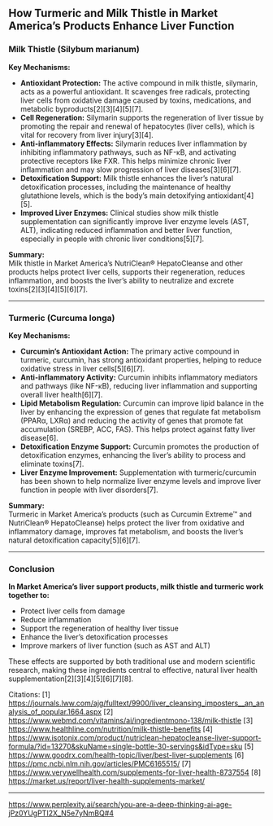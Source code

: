 ## How Turmeric and Milk Thistle in Market America’s Products Enhance Liver Function

### Milk Thistle (Silybum marianum)

**Key Mechanisms:**
- **Antioxidant Protection:** The active compound in milk thistle, silymarin, acts as a powerful antioxidant. It scavenges free radicals, protecting liver cells from oxidative damage caused by toxins, medications, and metabolic byproducts[2][3][4][5][7].
- **Cell Regeneration:** Silymarin supports the regeneration of liver tissue by promoting the repair and renewal of hepatocytes (liver cells), which is vital for recovery from liver injury[3][4].
- **Anti-inflammatory Effects:** Silymarin reduces liver inflammation by inhibiting inflammatory pathways, such as NF-κB, and activating protective receptors like FXR. This helps minimize chronic liver inflammation and may slow progression of liver diseases[3][6][7].
- **Detoxification Support:** Milk thistle enhances the liver’s natural detoxification processes, including the maintenance of healthy glutathione levels, which is the body’s main detoxifying antioxidant[4][5].
- **Improved Liver Enzymes:** Clinical studies show milk thistle supplementation can significantly improve liver enzyme levels (AST, ALT), indicating reduced inflammation and better liver function, especially in people with chronic liver conditions[5][7].

**Summary:**  
Milk thistle in Market America’s NutriClean® HepatoCleanse and other products helps protect liver cells, supports their regeneration, reduces inflammation, and boosts the liver’s ability to neutralize and excrete toxins[2][3][4][5][6][7].

---

### Turmeric (Curcuma longa)

**Key Mechanisms:**
- **Curcumin’s Antioxidant Action:** The primary active compound in turmeric, curcumin, has strong antioxidant properties, helping to reduce oxidative stress in liver cells[5][6][7].
- **Anti-inflammatory Activity:** Curcumin inhibits inflammatory mediators and pathways (like NF-κB), reducing liver inflammation and supporting overall liver health[6][7].
- **Lipid Metabolism Regulation:** Curcumin can improve lipid balance in the liver by enhancing the expression of genes that regulate fat metabolism (PPARα, LXRα) and reducing the activity of genes that promote fat accumulation (SREBP, ACC, FAS). This helps protect against fatty liver disease[6].
- **Detoxification Enzyme Support:** Curcumin promotes the production of detoxification enzymes, enhancing the liver’s ability to process and eliminate toxins[7].
- **Liver Enzyme Improvement:** Supplementation with turmeric/curcumin has been shown to help normalize liver enzyme levels and improve liver function in people with liver disorders[7].

**Summary:**  
Turmeric in Market America’s products (such as Curcumin Extreme™ and NutriClean® HepatoCleanse) helps protect the liver from oxidative and inflammatory damage, improves fat metabolism, and boosts the liver’s natural detoxification capacity[5][6][7].

---

### Conclusion

**In Market America’s liver support products, milk thistle and turmeric work together to:**
- Protect liver cells from damage
- Reduce inflammation
- Support the regeneration of healthy liver tissue
- Enhance the liver’s detoxification processes
- Improve markers of liver function (such as AST and ALT)

These effects are supported by both traditional use and modern scientific research, making these ingredients central to effective, natural liver health supplementation[2][3][4][5][6][7][8].

Citations:
[1] https://journals.lww.com/ajg/fulltext/9900/liver_cleansing_imposters__an_analysis_of_popular.1664.aspx
[2] https://www.webmd.com/vitamins/ai/ingredientmono-138/milk-thistle
[3] https://www.healthline.com/nutrition/milk-thistle-benefits
[4] https://www.isotonix.com/product/nutriclean-hepatocleanse-liver-support-formula/?id=13270&skuName=single-bottle-30-servings&idType=sku
[5] https://www.goodrx.com/health-topic/liver/best-liver-supplements
[6] https://pmc.ncbi.nlm.nih.gov/articles/PMC6165515/
[7] https://www.verywellhealth.com/supplements-for-liver-health-8737554
[8] https://market.us/report/liver-health-supplements-market/

---
https://www.perplexity.ai/search/you-are-a-deep-thinking-ai-age-jPz0YUgPTI2X_N5e7yNmBQ#4
